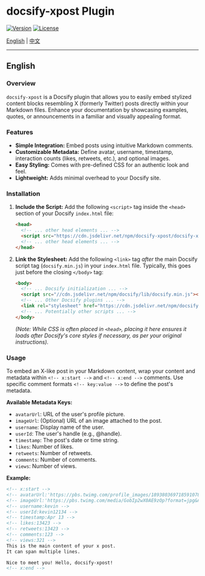 # docsify-xpost Plugin

[![Version](https://img.shields.io/npm/v/docsify-xpost?style=flat-square)](https://www.npmjs.com/package/docsify-xpost)
[![License](https://img.shields.io/npm/l/docsify-xpost?style=flat-square)](https://github.com/kevinhuang001/docsify-xpost/blob/main/LICENSE)

[English](./README.md) | [中文](./README.zh-CN.md)

---

## English

### Overview

`docsify-xpost` is a Docsify plugin that allows you to easily embed stylized content blocks resembling X (formerly Twitter) posts directly within your Markdown files. Enhance your documentation by showcasing examples, quotes, or announcements in a familiar and visually appealing format.

### Features

*   **Simple Integration:** Embed posts using intuitive Markdown comments.
*   **Customizable Metadata:** Define avatar, username, timestamp, interaction counts (likes, retweets, etc.), and optional images.
*   **Easy Styling:** Comes with pre-defined CSS for an authentic look and feel.
*   **Lightweight:** Adds minimal overhead to your Docsify site.

### Installation

1.  **Include the Script:** Add the following `<script>` tag inside the `<head>` section of your Docsify `index.html` file:
    ```html
    <head>
      <!-- ... other head elements ... -->
      <script src="https://cdn.jsdelivr.net/npm/docsify-xpost/docsify-xpost.js"></script>
      <!-- ... other head elements ... -->
    </head>
    ```

2.  **Link the Stylesheet:** Add the following `<link>` tag *after* the main Docsify script tag (`docsify.min.js`) in your `index.html` file. Typically, this goes just before the closing `</body>` tag:
    ```html
    <body>
      <!-- ... Docsify initialization ... -->
      <script src="//cdn.jsdelivr.net/npm/docsify/lib/docsify.min.js"></script>
      <!-- ... Other Docsify plugins ... -->
      <link rel="stylesheet" href="https://cdn.jsdelivr.net/npm/docsify-xpost/docsify-xpost.css"/>
      <!-- ... Potentially other scripts ... -->
    </body>
    ```
    *(Note: While CSS is often placed in `<head>`, placing it here ensures it loads after Docsify's core styles if necessary, as per your original instructions).*

### Usage

To embed an X-like post in your Markdown content, wrap your content and metadata within `<!-- x:start -->` and `<!-- x:end -->` comments. Use specific comment formats `<!-- key:value -->` to define the post's metadata.

**Available Metadata Keys:**

*   `avatarUrl`: URL of the user's profile picture.
*   `imageUrl`: (Optional) URL of an image attached to the post.
*   `username`: Display name of the user.
*   `userId`: The user's handle (e.g., @handle).
*   `timestamp`: The post's date or time string.
*   `likes`: Number of likes.
*   `retweets`: Number of retweets.
*   `comments`: Number of comments.
*   `views`: Number of views.

**Example:**

```markdown
<!-- x:start -->
<!-- avatarUrl:'https://pbs.twimg.com/profile_images/1893803697185910784/Na5lOWi5_400x400.jpg' -->
<!-- imageUrl:'https://pbs.twimg.com/media/GobIp2wX0AE9zOp?format=jpg&name=small' -->
<!-- username:kevin -->
<!-- userId:kevin12134 -->
<!-- timestamp:Apr 13 -->
<!-- likes:13423 -->
<!-- retweets:13423 -->
<!-- comments:123 -->
<!-- views:321 -->
This is the main content of your x post.
It can span multiple lines.

Nice to meet you! Hello, docsify-xpost!
<!-- x:end -->
```